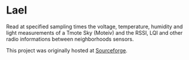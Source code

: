 Lael
=====

Read at specified sampling times the voltage, temperature, humidity and light measurements of a Tmote Sky (Moteiv) and the RSSI, LQI and other radio informations between neighborhoods sensors.

This project was originally hosted at [Sourceforge](https://sourceforge.net/projects/lael/).

